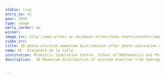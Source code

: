 ```yaml
---
status: live
entry_no: 42
year: 2016
type: image 
early_career: no 
winner: 
image_src: http://www.archer.ac.uk/about-archer/news-events/events/image-comp/gallery-2016/42_Entry_800.jpg
video_src: 
title: 3D photo-electron momentum distribution after photo-ionisation of hydrogen molecular ion with an ultra-short XUV laser pulse.
name: Mr. Alejandro de la Calle
institution: Atomistic Simulation Centre, School of Mathematics and Physics. Queen's University Belfast
description:  3D Momentum distribution of ejected electron from hydrogen molecular ion after interaction with an ultra-short XUV laser pulse. Absorption of one photon produces a spherical distribution centred at the origin with radius the momentum of the ionised electron. The ejected electron energy is given by the energy of the incident photon minus the ionisation potential of the molecule. The node along the z axis is due to initial state of the molecule. Calcualtions of the time-dependent Schr&ouml;dinger equation in full dimensions required the computational capabilities of ARCHER.<br />		The circular structures with their centres along the central axis are due to rescattering of the electron against one of the two parent nucleus. The energy that the electron has gained from the field after ionisation allows for probing the structure and dynamics of the parent system. For example, electron emission in a diatomic molecule as the hydrogen molecular ion presents two-center interference, the same kind of intereference present in a double-slit experiment. The data was obtained solving the time-dependent Schr&ouml;dinger equation on a massively parallel calculation on the ARCHER supercomputer.

  
---
```

